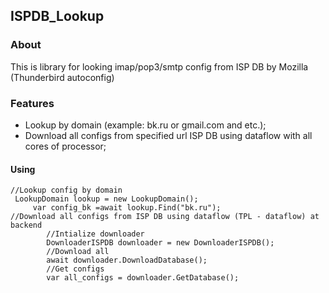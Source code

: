 ## ISPDB_Lookup

### About
This is library for looking imap/pop3/smtp config from ISP DB by Mozilla (Thunderbird autoconfig)

### Features
- Lookup by domain (example: bk.ru or gmail.com and etc.);
- Download all configs from specified url ISP DB using dataflow with all cores of processor;

#### Using
	//Lookup config by domain
     LookupDomain lookup = new LookupDomain();
    	 var config_bk =await lookup.Find("bk.ru");
	//Download all configs from ISP DB using dataflow (TPL - dataflow) at backend
			//Intialize downloader
            DownloaderISPDB downloader = new DownloaderISPDB();
            //Download all
            await downloader.DownloadDatabase();
            //Get configs
            var all_configs = downloader.GetDatabase();

